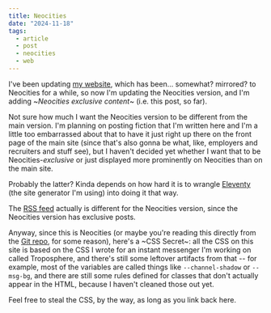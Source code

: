 ```yaml
---
title: Neocities
date: "2024-11-18"
tags:
  - article
  - post
  - neocities
  - web
---
```


I've been updating [my website](https://ashwalker.net/), which has been... somewhat? mirrored? to Neocities for a while, so now I'm updating the Neocities version, and I'm adding \~*Neocities exclusive content*\~ (i.e. this post, so far).

Not sure how much I want the Neocities version to be different from the main version. I'm planning on posting fiction that I'm written here and I'm a little too embarrassed about that to have it just right up there on the front page of the main site (since that's also gonna be what, like, employers and recruiters and stuff see), but I haven't decided yet whether I want that to be Neocities-*exclusive* or just displayed more prominently on Neocities than on the main site.

Probably the latter? Kinda depends on how hard it is to wrangle [Eleventy](https://www.11ty.dev/) (the site generator I'm using) into doing it that way.

The [RSS feed](/feed.xml) actually is different for the Neocities version, since the Neocities version has exclusive posts.

Anyway, since this is Neocities (or maybe you're reading this directly from the [Git repo](https://git.ashwalker.net/Ash/ashwalker.net/), for some reason), here's a \~CSS Secret\~: all the CSS on this site is based on the CSS I wrote for an instant messenger I'm working on called Troposphere, and there's still some leftover artifacts from that -- for example, most of the variables are called things like `--channel-shadow` or `--msg-bg`, and there are still some rules defined for classes that don't actually appear in the HTML, because I haven't cleaned those out yet.

Feel free to steal the CSS, by the way, as long as you link back here.
